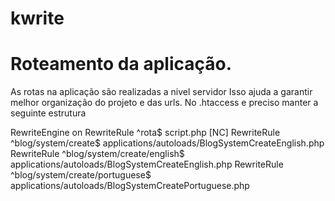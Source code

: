# kwrite



# Roteamento da aplicação.
As rotas na aplicação são realizadas a nivel servidor
Isso ajuda a garantir melhor organização do projeto e
das urls. No .htaccess e preciso manter a seguinte estrutura

RewriteEngine on
RewriteRule ^rota$ script.php [NC]
RewriteRule ^blog/system/create$ applications/autoloads/BlogSystemCreateEnglish.php
RewriteRule ^blog/system/create/english$ applications/autoloads/BlogSystemCreateEnglish.php
RewriteRule ^blog/system/create/portuguese$ applications/autoloads/BlogSystemCreatePortuguese.php